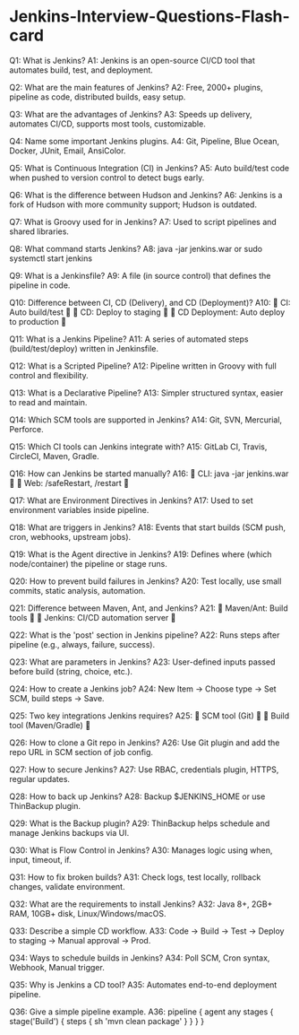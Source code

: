 # Jenkins-Interview-Questions-Flash-card

Q1: What is Jenkins?
A1: Jenkins is an open-source CI/CD tool that automates build, test, and deployment.

Q2: What are the main features of Jenkins?
A2: Free, 2000+ plugins, pipeline as code, distributed builds, easy setup.

Q3: What are the advantages of Jenkins?
A3: Speeds up delivery, automates CI/CD, supports most tools, customizable.

Q4: Name some important Jenkins plugins.
A4: Git, Pipeline, Blue Ocean, Docker, JUnit, Email, AnsiColor.

Q5: What is Continuous Integration (CI) in Jenkins?
A5: Auto build/test code when pushed to version control to detect bugs early.

Q6: What is the difference between Hudson and Jenkins?
A6: Jenkins is a fork of Hudson with more community support; Hudson is outdated.

Q7: What is Groovy used for in Jenkins?
A7: Used to script pipelines and shared libraries.

Q8: What command starts Jenkins?
A8: java -jar jenkins.war or sudo systemctl start jenkins

Q9: What is a Jenkinsfile?
A9: A file (in source control) that defines the pipeline in code.

Q10: Difference between CI, CD (Delivery), and CD (Deployment)?
A10:

CI: Auto build/test


CD: Deploy to staging


CD Deployment: Auto deploy to production


Q11: What is a Jenkins Pipeline?
A11: A series of automated steps (build/test/deploy) written in Jenkinsfile.

Q12: What is a Scripted Pipeline?
A12: Pipeline written in Groovy with full control and flexibility.

Q13: What is a Declarative Pipeline?
A13: Simpler structured syntax, easier to read and maintain.

Q14: Which SCM tools are supported in Jenkins?
A14: Git, SVN, Mercurial, Perforce.

Q15: Which CI tools can Jenkins integrate with?
A15: GitLab CI, Travis, CircleCI, Maven, Gradle.

Q16: How can Jenkins be started manually?
A16:

CLI: java -jar jenkins.war


Web: /safeRestart, /restart


Q17: What are Environment Directives in Jenkins?
A17: Used to set environment variables inside pipeline.

Q18: What are triggers in Jenkins?
A18: Events that start builds (SCM push, cron, webhooks, upstream jobs).

Q19: What is the Agent directive in Jenkins?
A19: Defines where (which node/container) the pipeline or stage runs.

Q20: How to prevent build failures in Jenkins?
A20: Test locally, use small commits, static analysis, automation.

Q21: Difference between Maven, Ant, and Jenkins?
A21:

Maven/Ant: Build tools


Jenkins: CI/CD automation server


Q22: What is the 'post' section in Jenkins pipeline?
A22: Runs steps after pipeline (e.g., always, failure, success).

Q23: What are parameters in Jenkins?
A23: User-defined inputs passed before build (string, choice, etc.).

Q24: How to create a Jenkins job?
A24: New Item → Choose type → Set SCM, build steps → Save.

Q25: Two key integrations Jenkins requires?
A25:

SCM tool (Git)


Build tool (Maven/Gradle)


Q26: How to clone a Git repo in Jenkins?
A26: Use Git plugin and add the repo URL in SCM section of job config.

Q27: How to secure Jenkins?
A27: Use RBAC, credentials plugin, HTTPS, regular updates.

Q28: How to back up Jenkins?
A28: Backup $JENKINS_HOME or use ThinBackup plugin.

Q29: What is the Backup plugin?
A29: ThinBackup helps schedule and manage Jenkins backups via UI.

Q30: What is Flow Control in Jenkins?
A30: Manages logic using when, input, timeout, if.

Q31: How to fix broken builds?
A31: Check logs, test locally, rollback changes, validate environment.

Q32: What are the requirements to install Jenkins?
A32: Java 8+, 2GB+ RAM, 10GB+ disk, Linux/Windows/macOS.

Q33: Describe a simple CD workflow.
A33: Code → Build → Test → Deploy to staging → Manual approval → Prod.

Q34: Ways to schedule builds in Jenkins?
A34: Poll SCM, Cron syntax, Webhook, Manual trigger.

Q35: Why is Jenkins a CD tool?
A35: Automates end-to-end deployment pipeline.

Q36: Give a simple pipeline example.
A36:
pipeline {
  agent any
  stages {
    stage('Build') {
      steps {
        sh 'mvn clean package'
      }
    }
  }
}
